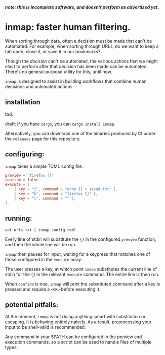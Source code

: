 ***note: this is incomplete software, and doesn't perform as advertised yet.***

# inmap: faster human filtering.

When sorting through data, often a decision must be made that can't be automated. For example, when sorting through URLs, do we want to keep a tab open, close it, or save it in our bookmarks?

Though the *decision* can't be automated, the various actions that we might elect to perform after that decision has been made can be automated. There's no general-purpose utility for this, until now.

`inmap` is designed to assist in building workflows that combine human decisions and automated actions.

## installation

tbd.

draft: If you have `cargo`, you can `cargo install inmap`.

Alternatively, you can download one of the binaries produced by CI under the `releases` page for this repository.

## configuring:

`inmap` takes a simple TOML config file.

```toml
preview = "firefox {}"
confirm = false
execute = [
	{ key = "j", command = "echo {} > saved.txt" },
	{ key = "k", command = "firefox {}" },
	{ key = "l", command = "" },
]
```

## running:

`cat urls.txt | inmap config.toml`

Every line of stdin will substitute the `{}` in the configured `preview` function, and then the whole line will be run.

`inmap` then pauses for input, waiting for a keypress that matches one of those configured in the `execute` array.

The user presses a key, at which point `inmap` substitutes the current line of stdin for the `{}` in the relevant `execute` command. The entire line is then run.

When `confirm` is true, `inmap` will print the substituted command after a key is pressed and require a `<CR>` before executing it.

## potential pitfalls:

At the moment, `inmap` is not doing anything smart with substitution or escaping. It is behaving entirely naively. As a result, preprocessing your input to be shell-valid is recommended.

Any command in your $PATH can be configured in the preview and execution commands, so a script can be used to handle files of multiple types.
